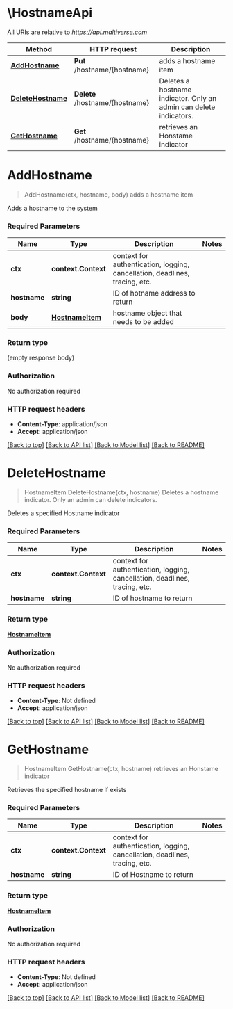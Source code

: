 # \HostnameApi

All URIs are relative to *https://api.maltiverse.com*

Method | HTTP request | Description
------------- | ------------- | -------------
[**AddHostname**](HostnameApi.md#AddHostname) | **Put** /hostname/{hostname} | adds a hostname item
[**DeleteHostname**](HostnameApi.md#DeleteHostname) | **Delete** /hostname/{hostname} | Deletes a hostname indicator. Only an admin can delete indicators.
[**GetHostname**](HostnameApi.md#GetHostname) | **Get** /hostname/{hostname} | retrieves an Honstame indicator


# **AddHostname**
> AddHostname(ctx, hostname, body)
adds a hostname item

Adds a hostname to the system

### Required Parameters

Name | Type | Description  | Notes
------------- | ------------- | ------------- | -------------
 **ctx** | **context.Context** | context for authentication, logging, cancellation, deadlines, tracing, etc.
  **hostname** | **string**| ID of hotname address to return | 
  **body** | [**HostnameItem**](HostnameItem.md)| hostname object that needs to be added | 

### Return type

 (empty response body)

### Authorization

No authorization required

### HTTP request headers

 - **Content-Type**: application/json
 - **Accept**: application/json

[[Back to top]](#) [[Back to API list]](../README.md#documentation-for-api-endpoints) [[Back to Model list]](../README.md#documentation-for-models) [[Back to README]](../README.md)

# **DeleteHostname**
> HostnameItem DeleteHostname(ctx, hostname)
Deletes a hostname indicator. Only an admin can delete indicators.

Deletes a specified Hostname indicator 

### Required Parameters

Name | Type | Description  | Notes
------------- | ------------- | ------------- | -------------
 **ctx** | **context.Context** | context for authentication, logging, cancellation, deadlines, tracing, etc.
  **hostname** | **string**| ID of hostname to return | 

### Return type

[**HostnameItem**](HostnameItem.md)

### Authorization

No authorization required

### HTTP request headers

 - **Content-Type**: Not defined
 - **Accept**: application/json

[[Back to top]](#) [[Back to API list]](../README.md#documentation-for-api-endpoints) [[Back to Model list]](../README.md#documentation-for-models) [[Back to README]](../README.md)

# **GetHostname**
> HostnameItem GetHostname(ctx, hostname)
retrieves an Honstame indicator

Retrieves the specified hostname if exists 

### Required Parameters

Name | Type | Description  | Notes
------------- | ------------- | ------------- | -------------
 **ctx** | **context.Context** | context for authentication, logging, cancellation, deadlines, tracing, etc.
  **hostname** | **string**| ID of Hostname to return | 

### Return type

[**HostnameItem**](HostnameItem.md)

### Authorization

No authorization required

### HTTP request headers

 - **Content-Type**: Not defined
 - **Accept**: application/json

[[Back to top]](#) [[Back to API list]](../README.md#documentation-for-api-endpoints) [[Back to Model list]](../README.md#documentation-for-models) [[Back to README]](../README.md)

